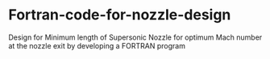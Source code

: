 # Fortran-code-for-nozzle-design
Design for Minimum length of Supersonic Nozzle for optimum Mach number at the nozzle exit by developing a FORTRAN program
